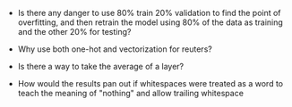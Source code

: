 - Is there any danger to use 80% train 20% validation to find the point of overfitting, and then retrain the model using 80% of the data as training and the other 20% for testing?

- Why use both one-hot and vectorization for reuters?

- Is there a way to take the average of a layer?

- How would the results pan out if whitespaces were treated as a word to teach the meaning of "nothing" and allow trailing whitespace